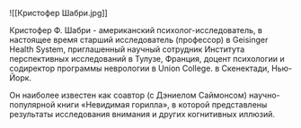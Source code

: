 ![[Кристофер Шабри.jpg]]

Кристофер Ф. Шабри - американский психолог-исследователь, в настоящее время старший исследователь (профессор) в Geisinger Health System, приглашенный научный сотрудник Института перспективных исследований в Тулузе, Франция, доцент психологии и содиректор программы неврологии в Union College. в Скенектади, Нью-Йорк.  

Он наиболее известен как соавтор (с Дэниелом Саймонсом) научно-популярной книги «Невидимая горилла», в которой представлены результаты исследования внимания и других когнитивных иллюзий.